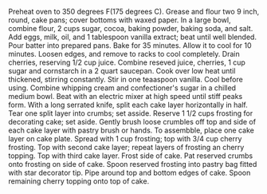 Preheat oven to 350 degrees F(175 degrees C). Grease and flour two 9 inch, round, cake pans; cover bottoms with waxed paper.
In a large bowl, combine flour, 2 cups sugar, cocoa, baking powder, baking soda, and salt. Add eggs, milk, oil, and 1 tablespoon vanilla extract; beat until well blended. Pour batter into prepared pans.
Bake for 35 minutes. Allow it to cool for 10 minutes. Loosen edges, and remove to racks to cool completely.
Drain cherries, reserving 1/2 cup juice. Combine reseved juice, cherries, 1 cup sugar and cornstarch in a  2 quart saucepan. Cook over low heat until thickened, stirring constantly. Stir in one teaaspoon vanilla. Cool before using.
Combine whipping cream and confectioner's  sugar in a chilled medium bowl. Beat with an electric mixer at high speed until stiff peaks form.
With a long serrated knife, split each cake layer horizontally in half. Tear one split layer into crumbs; set asside. Reserve 1 1/2 cups frosting for decorating cake; set aside. Gently brush loose crumbles off top and side of each cake layer with pastry brush or hands. To assembble, place one cake layer on cake plate. Spread with 1 cup frosting; top with 3/4 cup cherry frosting. Top with second cake layer; repeat layers of frosting an cherry topping. Top with third cake layer. Frost side of cake. Pat reserved crumbs onto frosting on side of cake. Spoon reserved frosting into pastry bag fitted with star decorator tip. Pipe around top and bottom edges of cake. Spoon remaining cherry topping onto top of cake.